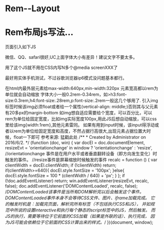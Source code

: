 # Rem--Layout
# Rem布局js写法...
页面引入如下JS

微信、QQ、safari很好,UC上面字体大小有差异！建议文字不要太多。

用了这个JS就不用在CSS内写N多个@media screenXXX了

最好用实体手机测试，不过谷歌浏览器ip6模式没问题基本都行。

在html内最外层元素给max-width:640px,min-width:320px
元素宽高都以rem为单位就会自动缩放
字体大小一般0.2rem-0.34rem，如>h3:font-size:0.3rem,h4:font-size:.28rem,p:font-size:.2rem一般这几个够用了.
引入img标签时候该img必须float或者给一个属性(vertical-align: middle;)否则其与父元素有20多px的margin-bottom
如img想自适应需要给个宽度，可以百分比，可以rem为单位给固定宽度，比如img实际宽度100px,用此JS后想自动缩放，可以css里给该img{width:1rem},其他元素雷同。
如果有用到input时候，该input得浮动或者以rem为单位给固定宽度和高度，不然占据行高很大,出现元素占据位置大时候，float一下即可
参考来源: 猛戳此处
            /**
            * Created by Administrator on 2016/6/2.
            */
           (function (doc, win) {
               var docEl = doc.documentElement,
                   resizeEvt = 'orientationchange' in window ? 'orientationchange' : 'resize',
                   //orientationchange 事件是在用户水平或者垂直翻转设备（即方向发生变化）时触发的事件。
                   //resize事件是屏幕缩放时候触发的事件
                   recalc = function () {
                       var clientWidth = docEl.clientWidth;
                       if (!clientWidth) return;
                       if(clientWidth>=640){
                           docEl.style.fontSize = '100px';
                       }else{
                           docEl.style.fontSize = 100 * (clientWidth / 640) + 'px';
                       }
                   };
               if (!doc.addEventListener) return;
               win.addEventListener(resizeEvt, recalc, false);
               doc.addEventListener('DOMContentLoaded', recalc, false);
               /*DOMContentLoaded该事件是当所有DOM解析完以后会触发这个事件。
               DOMContentLoaded事件本身不会等待CSS文件、图片、iframe加载完成。
               它的触发时机是：加载完页面，解析完所有标签（不包括执行CSS和JS），
               并如规范中所说的设置interactive和执行每个静态的script标签中的JS，然后触发。
               而JS的执行，需要等待位于它前面的CSS加载（如果是外联的话）、执行完成，
               因为JS可能会依赖位于它前面的CSS计算出来的样式。*/
           })(document, window);
